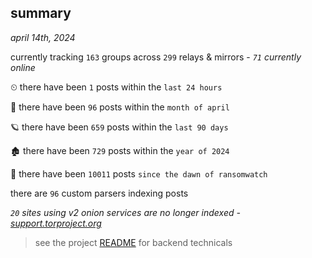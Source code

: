 
## summary
_april 14th, 2024_

currently tracking `163` groups across `299` relays & mirrors - _`71` currently online_

⏲ there have been `1` posts within the `last 24 hours`

🦈 there have been `96` posts within the `month of april`

🪐 there have been `659` posts within the `last 90 days`

🏚 there have been `729` posts within the `year of 2024`

🦕 there have been `10011` posts `since the dawn of ransomwatch`

there are `96` custom parsers indexing posts

_`20` sites using v2 onion services are no longer indexed - [support.torproject.org](https://support.torproject.org/onionservices/v2-deprecation/)_

> see the project [README](https://github.com/joshhighet/ransomwatch#ransomwatch--) for backend technicals
